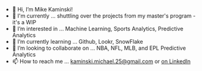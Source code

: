 - 👋 Hi, I’m Mike Kaminski!
- 🚀 I'm currently ... shuttling over the projects from my master's program - it's a WIP
- 👀 I’m interested in ... Machine Learning, Sports Analytics, Predictive Analytics
- 🌱 I’m currently learning ... Github, Lookr, SnowFlake
- 💞️ I’m looking to collaborate on ... NBA, NFL, MLB, and EPL Predictive Analytics
- 📫 How to reach me ... kaminski.michael.25@gmail.com or [on LinkedIn](https://www.linkedin.com/in/michaelkaminski/)


<!---
mikekaminski25/mikekaminski25 is a ✨ special ✨ repository because its `README.md` (this file) appears on your GitHub profile.
You can click the Preview link to take a look at your changes.
--->
